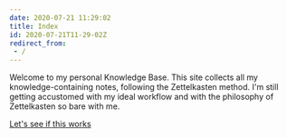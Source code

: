 ```yaml
---
date: 2020-07-21 11:29:02 
title: Index
id: 2020-07-21T11-29-02Z
redirect_from: 
 - /
---
```


Welcome to my personal Knowledge Base. This site collects all my
knowledge-containing notes, following the Zettelkasten method. I'm still getting accustomed with my ideal workflow
and with the philosophy of Zettelkasten so bare with me. 

[Let's see if this works](./2020-07-25T12-11-26Z.md)
